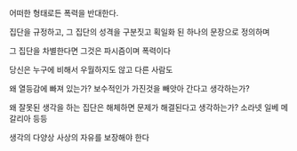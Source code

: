 
어떠한 형태로든 폭력을 반대한다.

집단을 규정하고, 그 집단의 성격을 구분짓고 획일화 된 하나의 문장으로 정의하며

그 집단을 차별한다면 그것은 파시즘이며 폭력이다

당신은 누구에 비해서 우월하지도 않고 다른 사람도

왜 열등감에 빠져 있는가? 보수적인가 가진것을 빼앗아 간다고 생각하는가?

왜 잘못된 생각을 하는 집단은 해체하면 문제가 해결된다고 생각하는가? 소라넷 일베 메갈리아 등등

생각의 다양상 사상의 자유를 보장해야 한다